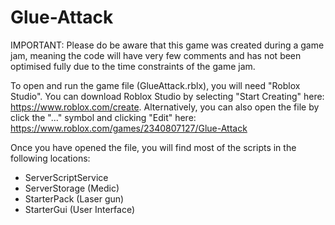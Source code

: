 # Glue-Attack

IMPORTANT: Please do be aware that this game was created during a game jam, meaning the code will have very few comments and has not been optimised fully due to the time constraints of the game jam.

To open and run the game file (GlueAttack.rblx), you will need "Roblox Studio". You can download Roblox Studio by selecting "Start Creating" here: https://www.roblox.com/create. Alternatively, you can also open the file by click the "..." symbol and clicking "Edit" here: https://www.roblox.com/games/2340807127/Glue-Attack

Once you have opened the file, you will find most of the scripts in the following locations:
- ServerScriptService
- ServerStorage (Medic)
- StarterPack (Laser gun)
- StarterGui (User Interface)
